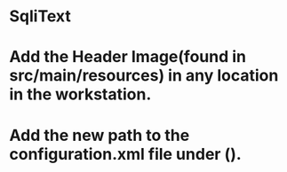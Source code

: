 # SqliText

# Add the Header Image(found in src/main/resources) in any location in the workstation.
# Add the new path to the configuration.xml file under (<headerImage></headerImage>).

